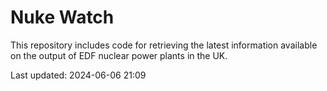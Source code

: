 # Nuke Watch

This repository includes code for retrieving the latest information available on the output of EDF nuclear power plants in the UK.

Last updated: 2024-06-06 21:09